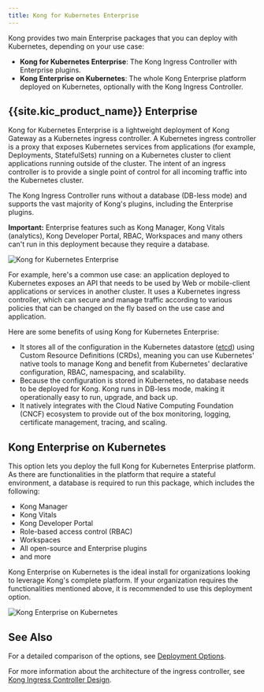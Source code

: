 ```yaml
---
title: Kong for Kubernetes Enterprise
---
```


Kong provides two main Enterprise packages that you can deploy with Kubernetes,
depending on your use case:

* **Kong for Kubernetes Enterprise**: The Kong Ingress Controller with
Enterprise plugins.
* **Kong Enterprise on Kubernetes**: The whole Kong Enterprise platform
deployed on Kubernetes, optionally with the Kong Ingress Controller.

## {{site.kic_product_name}} Enterprise

Kong for Kubernetes Enterprise is a lightweight deployment of Kong Gateway as
a Kubernetes ingress controller. A Kubernetes ingress controller is a proxy
that exposes Kubernetes services from applications (for example, Deployments,
StatefulSets) running on a Kubernetes cluster to client applications running
outside of the cluster. The intent of an ingress controller is to provide a
single point of control for all incoming traffic into the Kubernetes cluster.

The Kong Ingress Controller runs without a database (DB-less mode) and supports
the vast majority of Kong's plugins, including the Enterprise plugins.

<div class="alert alert-ee warning">
<strong>Important:</strong> Enterprise features such as Kong Manager, Kong
Vitals (analytics), Kong Developer Portal, RBAC, Workspaces and many
others can't run in this deployment because they require a database.
</div>

![Kong for Kubernetes Enterprise](/assets/images/docs/ee/kubernetes/k4k8s-enterprise.png)

For example, here's a common use case: an application deployed to Kubernetes
exposes an API that needs to be used by Web or mobile-client applications or
services in another cluster. It uses a Kubernetes ingress controller, which can
secure and manage traffic according to various policies that can be changed on
the fly based on the use case and application.

Here are some benefits of using Kong for Kubernetes Enterprise:
* It stores all of the configuration in the Kubernetes datastore
([etcd](https://etcd.io/docs/latest/)) using Custom Resource Definitions (CRDs),
meaning you can use Kubernetes' native tools to manage Kong and benefit from
Kubernetes' declarative configuration, RBAC, namespacing, and scalability.
* Because the configuration is stored in Kubernetes, no database needs to be
deployed for Kong. Kong runs in DB-less mode, making it operationally easy to
run, upgrade, and back up.
* It natively integrates with the Cloud Native Computing Foundation (CNCF)
ecosystem to provide out of the box monitoring, logging, certificate management,
tracing, and scaling.

## Kong Enterprise on Kubernetes

This option lets you deploy the full Kong for Kubernetes Enterprise
platform. As there are functionalities in the platform that require a stateful
environment, a database is required to run this package, which includes the
following:

* Kong Manager
* Kong Vitals
* Kong Developer Portal
* Role-based access control (RBAC)
* Workspaces
* All open-source and Enterprise plugins
* and more

Kong Enterprise on Kubernetes is the ideal install for organizations
looking to leverage Kong's complete platform. If your organization requires the
functionalities mentioned above, it is recommended to use this deployment
option.

![Kong Enterprise on Kubernetes](/assets/images/docs/ee/kubernetes/kong-enterprise-on-kubernetes.png)

## See Also

For a detailed comparison of the options, see
[Deployment Options](/enterprise/{{page.kong_version}}/deployment/kubernetes-deployment-options).

For more information about the architecture of the ingress controller, see
[Kong Ingress Controller Design](https://github.com/Kong/kubernetes-ingress-controller/blob/main/docs/concepts/design.md).
